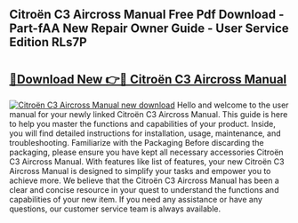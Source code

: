## Citroën C3 Aircross Manual Free Pdf Download - Part-fAA New Repair Owner Guide - User Service Edition RLs7P

# <h2><a href="http://cf27441.oget.top/?id=Citro%c3%abn+C3+Aircross+Manual">🔗Download New 👉🔴 Citroën C3 Aircross Manual</a></h2>

[![Citroën C3 Aircross Manual new download](https://i.imgur.com/5g1atiW.png)](http://cf27441.oget.top/?id=Citro%c3%abn+C3+Aircross+Manual)
Hello and welcome to the user manual for your newly linked Citroën C3 Aircross Manual. This guide is here to help you master the functions and capabilities of your product. Inside, you will find detailed instructions for installation, usage, maintenance, and troubleshooting. Familiarize with the Packaging Before discarding the packaging, please ensure you have kept all necessary accessories Citroën C3 Aircross Manual. With features like list of features, your new Citroën C3 Aircross Manual is designed to simplify your tasks and empower you to achieve more. We believe that the Citroën C3 Aircross Manual has been a clear and concise resource in your quest to understand the functions and capabilities of your new item. If you need any assistance or have any questions, our customer service team is always available.
